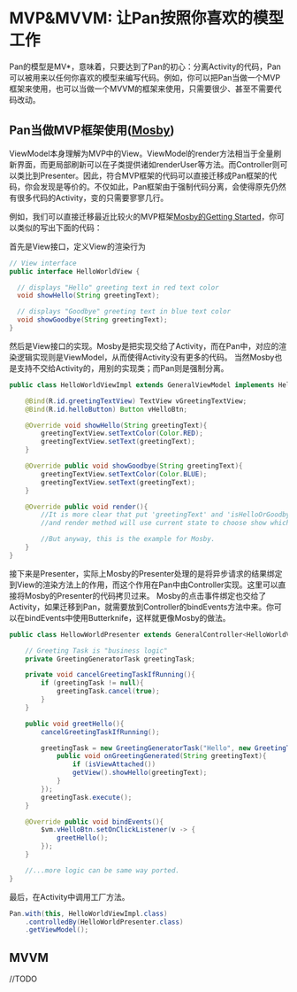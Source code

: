 # MVP&MVVM: 让Pan按照你喜欢的模型工作

Pan的模型是MV*，意味着，只要达到了Pan的初心：分离Activity的代码，Pan可以被用来以任何你喜欢的模型来编写代码。例如，你可以把Pan当做一个MVP框架来使用，也可以当做一个MVVM的框架来使用，只需要很少、甚至不需要代码改动。

## Pan当做MVP框架使用([Mosby](http://hannesdorfmann.com/mosby/))

ViewModel本身理解为MVP中的View。ViewModel的render方法相当于全量刷新界面，而更局部刷新可以在子类提供诸如renderUser等方法。而Controller则可以类比到Presenter。因此，符合MVP框架的代码可以直接迁移成Pan框架的代码，你会发现是等价的。不仅如此，Pan框架由于强制代码分离，会使得原先仍然有很多代码的Activity，变的只需要寥寥几行。

例如，我们可以直接迁移最近比较火的MVP框架[Mosby的Getting Started](http://hannesdorfmann.com/mosby/getting-started/)，你可以类似的写出下面的代码：

首先是View接口，定义View的渲染行为
```Java
// View interface
public interface HelloWorldView {

  // displays "Hello" greeting text in red text color
  void showHello(String greetingText);

  // displays "Goodbye" greeting text in blue text color
  void showGoodbye(String greetingText);
}
```

然后是View接口的实现。Mosby是把实现交给了Activity，而在Pan中，对应的渲染逻辑实现则是ViewModel，从而使得Activity没有更多的代码。
当然Mosby也是支持不交给Activity的，用别的实现类；而Pan则是强制分离。
```Java
public class HelloWorldViewImpl extends GeneralViewModel implements HelloWorldView{

	@Bind(R.id.greetingTextView) TextView vGreetingTextView;
	@Bind(R.id.helloButton) Button vHelloBtn;

	@Override void showHello(String greetingText){
		greetingTextView.setTextColor(Color.RED);
    	greetingTextView.setText(greetingText);
	}

	@Override public void showGoodbye(String greetingText){
		greetingTextView.setTextColor(Color.BLUE);
		greetingTextView.setText(greetingText);
	}	

	@Override public void render(){
		//It is more clear that put 'greetingText' and 'isHelloOrGoodbye' as a member of ViewModel in Pan's philosophy,
		//and render method will use current state to choose show which color.

		//But anyway, this is the example for Mosby.
	}
}
```

接下来是Presenter，实际上Mosby的Presenter处理的是将异步请求的结果绑定到View的渲染方法上的作用，而这个作用在Pan中由Controller实现。这里可以直接将Mosby的Presenter的代码拷贝过来。
Mosby的点击事件绑定也交给了Activity，如果迁移到Pan，就需要放到Controller的bindEvents方法中来。你可以在bindEvents中使用Butterknife，这样就更像Mosby的做法。
```Java
public class HellowWorldPresenter extends GeneralController<HelloWorldViewImpl>{

	// Greeting Task is "business logic"
	private GreetingGeneratorTask greetingTask;

	private void cancelGreetingTaskIfRunning(){
		if (greetingTask != null){
			greetingTask.cancel(true);
	    }
	}

	public void greetHello(){
		cancelGreetingTaskIfRunning();

		greetingTask = new GreetingGeneratorTask("Hello", new GreetingTaskListener(){
			public void onGreetingGenerated(String greetingText){
				if (isViewAttached())
				getView().showHello(greetingText);
			}
		});
		greetingTask.execute();	
	}

	@Override public void bindEvents(){
		$vm.vHelloBtn.setOnClickListener(v -> {
			greetHello();
		});
	}

	//...more logic can be same way ported.
}
```
最后，在Activity中调用工厂方法。 
```Java
Pan.with(this, HelloWorldViewImpl.class)
	.controlledBy(HelloWorldPresenter.class)
	.getViewModel();
```

## MVVM

//TODO